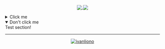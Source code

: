 <p align="center">
<a href="https://github.com/ivanliono/ivanliono">
  <img align="center" src="https://github-readme-stats.vercel.app/api?username=ivanliono&include_all_commits=true&hide=contribs&show_icons=true&line_height=32&count_private=true&theme=rose_pine" />
</a>

<a href="https://github.com/ivanliono/ivanliono">
  <img align="center" src="https://github-readme-stats.vercel.app/api/top-langs/?username=ivanliono&line_height=32&hide=Makefile,css,jupyter%20notebook,c,assembly,html&langs_count=3&count_private=true&theme=rose_pine" />
</a>
</p>

<details>
  <summary>Click me</summary>
  Test section!
</details>

<details open>
  <summary>Don't click me</summary>
  Test section!
</details>

---
<p align="center"> 
<a href="https://github.com/ivanliono/ivanliono">
  <img src="https://komarev.com/ghpvc/?username=ivanliono&label=Profile%20views&color=0e75b6&style=flat" alt="ivanliono" /> 
</a>
</p>


<!--
**ivanliono/ivanliono** is a ✨ _special_ ✨ repository because its `README.md` (this file) appears on your GitHub profile.

Read more here - https://docs.github.com/en/account-and-profile/setting-up-and-managing-your-github-profile/customizing-your-profile/managing-your-profile-readme

Inspired from:
- secure-77's profile - https://github.com/secure-77
- fpgmas' profile - https://github.com/fpgmaas

Starred Themes:
- vue-dark
- gotham
- github_dark
- apprentice

Here are some ideas to get you started:

- 🔭 I’m currently working on ...
- 🌱 I’m currently learning ...
- 👯 I’m looking to collaborate on ...
- 🤔 I’m looking for help with ...
- 💬 Ask me about ...
- 📫 How to reach me: ...
- 😄 Pronouns: ...
- ⚡ Fun fact: ...
-->
